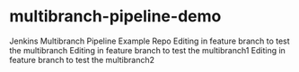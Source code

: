 # multibranch-pipeline-demo
Jenkins Multibranch Pipeline Example Repo
Editing in feature branch to test the multibranch
Editing in feature branch to test the multibranch1
Editing in feature branch to test the multibranch2
